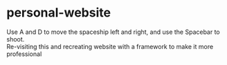 # personal-website 
Use A and D to move the spaceship left and right, and use the Spacebar to shoot.  
Re-visiting this and recreating website with a framework to make it more professional
